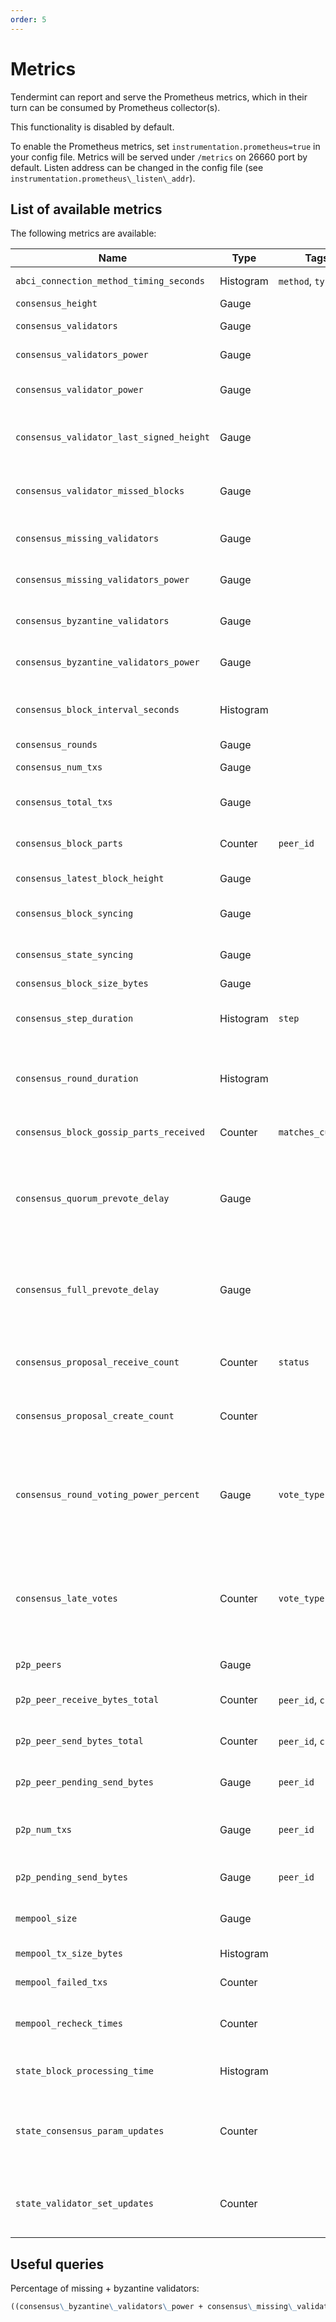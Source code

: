 ```yaml
---
order: 5
---
```


# Metrics

Tendermint can report and serve the Prometheus metrics, which in their turn can
be consumed by Prometheus collector(s).

This functionality is disabled by default.

To enable the Prometheus metrics, set `instrumentation.prometheus=true` in your
config file. Metrics will be served under `/metrics` on 26660 port by default.
Listen address can be changed in the config file (see
`instrumentation.prometheus\_listen\_addr`).

## List of available metrics

The following metrics are available:

| **Name**                                 | **Type**  | **Tags**          | **Description**                                                                                                                            |
|------------------------------------------|-----------|-------------------|--------------------------------------------------------------------------------------------------------------------------------------------|
| `abci_connection_method_timing_seconds`  | Histogram | `method`, `type`  | Timings for each of the ABCI methods                                                                                                       |
| `consensus_height`                       | Gauge     |                   | Height of the chain                                                                                                                        |
| `consensus_validators`                   | Gauge     |                   | Number of validators                                                                                                                       |
| `consensus_validators_power`             | Gauge     |                   | Total voting power of all validators                                                                                                       |
| `consensus_validator_power`              | Gauge     |                   | Voting power of the node if in the validator set                                                                                           |
| `consensus_validator_last_signed_height` | Gauge     |                   | Last height the node signed a block, if the node is a validator                                                                            |
| `consensus_validator_missed_blocks`      | Gauge     |                   | Total amount of blocks missed for the node, if the node is a validator                                                                     |
| `consensus_missing_validators`           | Gauge     |                   | Number of validators who did not sign                                                                                                      |
| `consensus_missing_validators_power`     | Gauge     |                   | Total voting power of the missing validators                                                                                               |
| `consensus_byzantine_validators`         | Gauge     |                   | Number of validators who tried to double sign                                                                                              |
| `consensus_byzantine_validators_power`   | Gauge     |                   | Total voting power of the byzantine validators                                                                                             |
| `consensus_block_interval_seconds`       | Histogram |                   | Time between this and last block (Block.Header.Time) in seconds                                                                            |
| `consensus_rounds`                       | Gauge     |                   | Number of rounds                                                                                                                           |
| `consensus_num_txs`                      | Gauge     |                   | Number of transactions                                                                                                                     |
| `consensus_total_txs`                    | Gauge     |                   | Total number of transactions committed                                                                                                     |
| `consensus_block_parts`                  | Counter   | `peer_id`         | number of blockparts transmitted by peer                                                                                                   |
| `consensus_latest_block_height`          | Gauge     |                   | /status sync\_info number                                                                                                                  |
| `consensus_block_syncing`                | Gauge     |                   | either 0 (not block syncing) or 1 (syncing)                                                                                                |
| `consensus_state_syncing`                | Gauge     |                   | either 0 (not state syncing) or 1 (syncing)                                                                                                |
| `consensus_block_size_bytes`             | Gauge     |                   | Block size in bytes                                                                                                                        |
| `consensus_step_duration`                | Histogram | `step`            | Histogram of durations for each step in the consensus protocol                                                                             |
| `consensus_round_duration`               | Histogram |                   | Histogram of durations for all the rounds that have occurred since the process started                                                     |
| `consensus_block_gossip_parts_received`  | Counter   | `matches_current` | Number of block parts received by the node                                                                                                 |
| `consensus_quorum_prevote_delay`         | Gauge     |                   | Interval in seconds between the proposal timestamp and the timestamp of the earliest prevote that achieved a quorum                        |
| `consensus_full_prevote_delay`           | Gauge     |                   | Interval in seconds between the proposal timestamp and the timestamp of the latest prevote in a round where all validators voted           |
| `consensus_proposal_receive_count`       | Counter   | `status`          | Total number of proposals received by the node since process start                                                                         |
| `consensus_proposal_create_count`        | Counter   |                   | Total number of proposals created by the node since process start                                                                          |
| `consensus_round_voting_power_percent`   | Gauge     | `vote_type`       | A value between 0 and 1.0 representing the percentage of the total voting power per vote type received within a round                      |
| `consensus_late_votes`                   | Counter   | `vote_type`       | Number of votes received by the node since process start that correspond to earlier heights and rounds than this node is currently in.     |
| `p2p_peers`                              | Gauge     |                   | Number of peers node's connected to                                                                                                        |
| `p2p_peer_receive_bytes_total`           | Counter   | `peer_id`, `chID` | number of bytes per channel received from a given peer                                                                                     |
| `p2p_peer_send_bytes_total`              | Counter   | `peer_id`, `chID` | number of bytes per channel sent to a given peer                                                                                           |
| `p2p_peer_pending_send_bytes`            | Gauge     | `peer_id`         | number of pending bytes to be sent to a given peer                                                                                         |
| `p2p_num_txs`                            | Gauge     | `peer_id`         | number of transactions submitted by each peer\_id                                                                                          |
| `p2p_pending_send_bytes`                 | Gauge     | `peer_id`         | amount of data pending to be sent to peer                                                                                                  |
| `mempool_size`                           | Gauge     |                   | Number of uncommitted transactions                                                                                                         |
| `mempool_tx_size_bytes`                  | Histogram |                   | transaction sizes in bytes                                                                                                                 |
| `mempool_failed_txs`                     | Counter   |                   | number of failed transactions                                                                                                              |
| `mempool_recheck_times`                  | Counter   |                   | number of transactions rechecked in the mempool                                                                                            |
| `state_block_processing_time`            | Histogram |                   | time between BeginBlock and EndBlock in ms                                                                                                 |
| `state_consensus_param_updates`          | Counter   |                   | number of consensus parameter updates returned by the application since process start                                                      |
| `state_validator_set_updates`            | Counter   |                   | number of validator set updates returned by the application since process start                                                            |

## Useful queries

Percentage of missing + byzantine validators:

```md
((consensus\_byzantine\_validators\_power + consensus\_missing\_validators\_power) / consensus\_validators\_power) * 100
```
